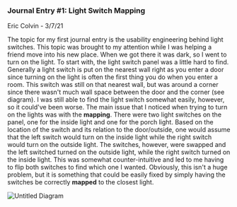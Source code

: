 ### Journal Entry #1: Light Switch Mapping 
Eric Colvin - 3/7/21

  The topic for my first journal entry is the usability engineering behind light switches. This topic was brought to my attention while I was helping a friend move into his new place. When we got there it was dark, so I went to turn on the light. To start with, the light switch panel was a little hard to find. Generally a light switch is put on the nearest wall right as you enter a door since turning on the light is often the first thing you do when you enter a room. This switch was still on that nearest wall, but was around a corner since there wasn't much wall space between the door and the corner (see diagram). I was still able to find the light switch somewhat easily, however, so it could've been worse. The main issue that I noticed when trying to turn on the lights was with the **mapping**. There were two light switches on the panel, one for the inside light and one for the porch light. Based on the location of the switch and its relation to the door/outside, one would assume that the left switch would turn on the inside light while the right switch would turn on the outside light. The switches, however, were swapped and the left switched turned on the outside light, while the right switch turned on the inside light. This was somewhat counter-intuitive and led to me having to flip both switches to find which one I wanted. Obviously, this isn't a huge problem, but it is something that could be easily fixed by simply having the switches be correctly **mapped** to the closest light.
  
![Untitled Diagram](https://user-images.githubusercontent.com/21229278/110273674-e7b77200-7f81-11eb-9018-948d4c09aa09.png)
